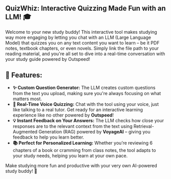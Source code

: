 <div align="center">

</div>

## QuizWhiz: Interactive Quizzing Made Fun with an LLM! 🎓
Welcome to your new study buddy! This interactive tool makes studying way more engaging by letting you chat with an LLM (Large Language Model) that quizzes you on any text content you want to learn – be it PDF notes, textbook chapters, or even novels. Simply link the file path to your reading material, and you're all set to dive into a real-time conversation with your study guide powered by Outspeed!

## 🌟 Features:
- **✨ Custom Question Generator:** The LLM creates custom questions from the text you upload, making sure you're always focusing on what matters most.
- **🎤 Real-Time Voice Quizzing:** Chat with the tool using your voice, just like talking to a real tutor. Get ready for an interactive learning experience like no other powered by **Outspeed**!
- **💡 Instant Feedback on Your Answers:** The LLM checks how close your responses are to the relevant context from the text using Retrieval-Augmented Generation (RAG) powered by **VoyageAI** – giving you feedback to help you learn better.
- **📚 Perfect for Personalized Learning:** Whether you’re reviewing 6 chapters of a book or cramming from class notes, the tool adapts to your study needs, helping you learn at your own pace.

Make studying more fun and productive with your very own AI-powered study buddy! 🎉

